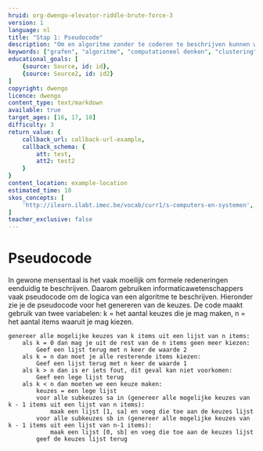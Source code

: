 ```yaml
---
hruid: org-dwengo-elevator-riddle-brute-force-3
version: 1
language: nl
title: "Stap 1: Pseudocode"
description: "Om en algoritme zonder te coderen te beschrijven kunnen we pseudocode gebruiken."
keywords: ["grafen", "algoritme", "computationeel denken", "clustering", "datastructuur", "brute force", "pseudocode"]
educational_goals: [
    {source: Source, id: id}, 
    {source: Source2, id: id2}
]
copyright: dwengo
licence: dwengo
content_type: text/markdown
available: true
target_ages: [16, 17, 18]
difficulty: 3
return_value: {
    callback_url: callback-url-example,
    callback_schema: {
        att: test,
        att2: test2
    }
}
content_location: example-location
estimated_time: 10
skos_concepts: [
    'http://ilearn.ilabt.imec.be/vocab/curr1/s-computers-en-systemen', 
]
teacher_exclusive: false
---
```


# Pseudocode

In gewone mensentaal is het vaak moeilijk om formele redeneringen eenduidig te beschrijven. Daarom gebruiken informaticawetenschappers vaak pseudocode om de logica van een algoritme te beschrijven. Hieronder zie je de pseudocode voor het genereren van de keuzes. De code maakt gebruik van twee variabelen: k = het aantal keuzes die je mag maken, n = het aantal items waaruit je mag kiezen.

```pseudocode
genereer alle mogelijke keuzes van k items uit een lijst van n items:
	als k = 0 dan mag je uit de rest van de n items geen meer kiezen:
		Geef een lijst terug met n keer de waarde 2
	als k = n dan moet je alle resterende items kiezen:
		Geef een lijst terug met n keer de waarde 1
	als k > n dan is er iets fout, dit geval kan niet voorkomen:
		Geef een lege lijst terug
	als k < n dan moeten we een keuze maken:
		keuzes = een lege lijst
		voor alle subkeuzes sa in (genereer alle mogelijke keuzes van k - 1 items uit een lijst van n items):
			maak een lijst [1, sa] en voeg die toe aan de keuzes lijst
		voor alle subkeuzes sb in (genereer alle mogelijke keuzes van k - 1 items uit een lijst van n-1 items):
			maak een lijst [0, sb] en voeg die toe aan de keuzes lijst
		geef de keuzes lijst terug
```
